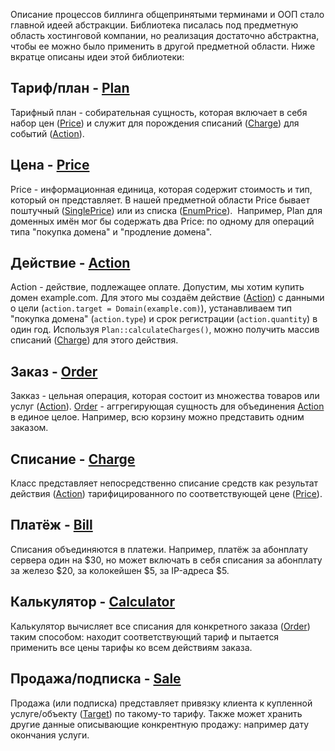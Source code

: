 Описание процессов биллинга общепринятыми терминами и ООП стало главной идеей абстракции.
Библиотека писалась под предметную область хостинговой компании, но реализация достаточно абстрактна, чтобы ее можно было применить в другой предметной области.
Ниже вкратце описаны идеи этой библиотеки:

## Тариф/план - [Plan]

Тарифный план - собирательная сущность, которая включает в себя набор цен ([Price]) и служит для порождения списаний ([Charge]) для событий ([Action]).

## Цена - [Price]

Price - информационная единица, которая содержит стоимость и тип, который он представляет.
В нашей предметной области Price бывает поштучный ([SinglePrice]) или из списка ([EnumPrice]). 
Например, Plan для доменных имён мог бы содержать два Price: по одному для операций типа "покупка домена" и "продление домена".

## Действие - [Action]

Action - действие, подлежащее оплате.
Допустим, мы хотим купить домен example.com.
Для этого мы создаём действие ([Action]) с данными о цели (`action.target = Domain(example.com)`),
устанавливаем тип "покупка домена" (`action.type`) и срок регистрации (`action.quantity`) в один год.
Используя `Plan::calculateCharges()`, можно получить массив списаний ([Charge]) для этого действия.

## Заказ - [Order]

Закказ - цельная операция, которая состоит из множества товаров или услуг ([Action]).
[Order] - аггрегирующая сущность для объединения [Action] в единое целое.
Например, всю корзину можно представить одним заказом.

## Списание - [Charge]

Класс представляет непосредственно списание средств как результат действия ([Action]) тарифицированного по соответствующей цене ([Price]).

## Платёж - [Bill]

Списания объединяются в платежи.
Например, платёж за абонплату сервера один на $30, но может включать в себя списания за абонплату за железо $20, за колокейшен $5, за IP-адреса $5.

## Калькулятор - [Calculator]

Калькулятор вычисляет все списания для конкретного заказа ([Order]) таким способом:
находит соответствующий тариф и пытается применить все цены тарифы ко всем действиям заказа.

## Продажа/подписка - [Sale]

Продажа (или подписка) представляет привязку клиента к купленной услуге/объекту ([Target]) по такому-то тарифу.
Также может хранить другие данные описывающие конкрентную продажу: например дату окончания услуги.

[Action]:       /src/action/Action.php
[Bill]:         /src/bill/Bill.php
[Calculator]:   /src/order/Calculator.php
[Charge]:       /src/charge/Charge.php
[Order]:        /src/order/Order.php
[Plan]:         /src/plan/Plan.php
[Price]:        /src/price/AbstractPrice.php
[SinglePrice]:  /src/price/SinglePrice.php
[EnumPrice]:    /src/price/EnumPrice.php
[Sale]:         /src/sale/Sale.php
[Target]:       /src/target/Target.php
